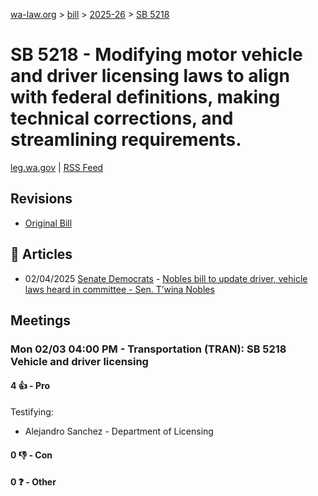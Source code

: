 [wa-law.org](/) > [bill](/bill/) > [2025-26](/bill/2025-26/) > [SB 5218](/bill/2025-26/sb/5218/)

# SB 5218 - Modifying motor vehicle and driver licensing laws to align with federal definitions, making technical corrections, and streamlining requirements.
[leg.wa.gov](https://app.leg.wa.gov/billsummary?BillNumber=5218&Year=2025&Initiative=false) | [RSS Feed](./rss.xml)

## Revisions
* [Original Bill](1/)

## 📰 Articles
* 02/04/2025 [Senate Democrats](/org/senate_democrats/) - [Nobles bill to update driver, vehicle laws heard in committee - Sen. T’wina Nobles](https://senatedemocrats.wa.gov/nobles/2025/02/03/nobles-bill-to-update-driver-vehicle-laws-heard-in-committee/#:~:text=Senate%20Bill%205218)

## Meetings
### Mon 02/03 04:00 PM - Transportation (TRAN): SB 5218 Vehicle and driver licensing
#### 4 👍 - Pro
Testifying:
* Alejandro Sanchez - Department of Licensing

#### 0 👎 - Con

#### 0 ❓ - Other
